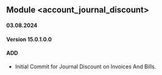## Module <account_journal_discount>

#### 03.08.2024
#### Version 15.0.1.0.0
#### ADD

- Initial Commit for Journal Discount on Invoices And Bills.
